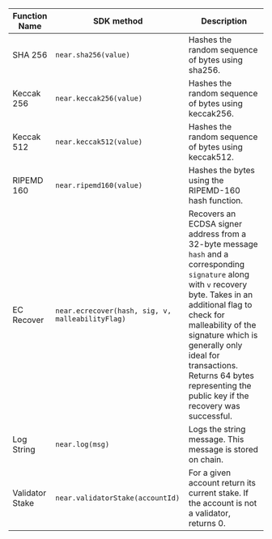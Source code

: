 <TableJsFunc>

| Function Name          | SDK method                    | Description                                                                          |
| ---------------------- | ----------------------------- | ------------------------------------------------------------------------------------ |
| SHA 256            | `near.sha256(value)`          | Hashes the random sequence of bytes using sha256.   |
| Keccak 256        | `near.keccak256(value)`       | Hashes the random sequence of bytes using keccak256. |
| Keccak 512                 | `near.keccak512(value)`       | Hashes the random sequence of bytes using keccak512. |
| RIPEMD 160       | `near.ripemd160(value)`       | Hashes the bytes using the RIPEMD-160 hash function.   |
| EC Recover        | `near.ecrecover(hash, sig, v, malleabilityFlag)`  | Recovers an ECDSA signer address from a 32-byte message `hash` and a corresponding `signature` along with `v` recovery byte. Takes in an additional flag to check for malleability of the signature which is generally only ideal for transactions. Returns 64 bytes representing the public key if the recovery was successful. |
| Log String              | `near.log(msg)`           | Logs the string message. This message is stored on chain.                  |
| Validator Stake  | `near.validatorStake(accountId)`   | For a given account return its current stake. If the account is not a validator, returns 0. |

</TableJsFunc>